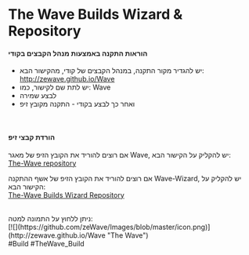 # The Wave Builds Wizard & Repository

#### הוראות התקנה באמצעות מנהל הקבצים בקודי
- יש להגדיר מקור התקנה, במנהל הקבצים של קודי, מהקישור הבא: http://zewave.github.io/Wave
- יש לתת שם לקישור, כמו: Wave 
- לבצע שמירה 
- ואחר כך לבצע בקודי - התקנה מקובץ זיפ
<br>

#### הורדת קבצי זיפ

אם רוצים להוריד את הקובץ הזיפ של מאגר Wave, יש להקליק על הקישור הבא:
<br>
[The-Wave repository](https://zewave.github.io/Wave/repository.zeWave-0.0.1.zip)

אם רוצים להוריד את הקובץ הזיפ של אשף ההתקנה Wave-Wizard, יש להקליק על הקישור הבא:
<br>
[The-Wave Builds Wizard Repository](https://zewave.github.io/Wave/plugin.program.waveguiwiz-0.0.2.zip)

<br>
ניתן ללחוץ על התמונה למטה: 
<br>
[![](https://github.com/zeWave/Images/blob/master/icon.png)](http://zewave.github.io/Wave "The Wave")
<br>
#Build #TheWave_Build


